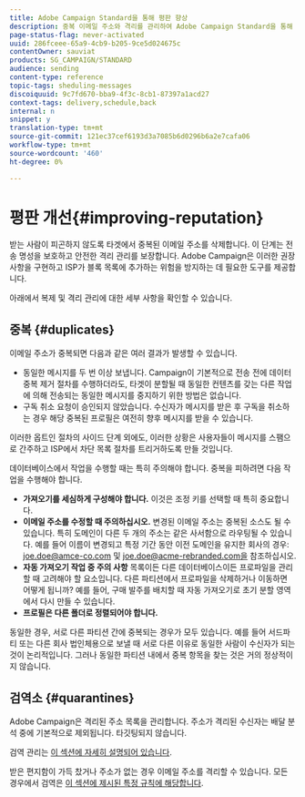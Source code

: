 ```yaml
---
title: Adobe Campaign Standard을 통해 평판 향상
description: 중복 이메일 주소와 격리를 관리하여 Adobe Campaign Standard을 통해 명성을 높일 수 있는 방법을 살펴볼 수 있습니다.
page-status-flag: never-activated
uuid: 286fceee-65a9-4cb9-b205-9ce5d024675c
contentOwner: sauviat
products: SG_CAMPAIGN/STANDARD
audience: sending
content-type: reference
topic-tags: sheduling-messages
discoiquuid: 9c7fd670-bba9-4f3c-8cb1-87397a1acd27
context-tags: delivery,schedule,back
internal: n
snippet: y
translation-type: tm+mt
source-git-commit: 121ec37cef6193d3a7085b6d0296b6a2e7cafa06
workflow-type: tm+mt
source-wordcount: '460'
ht-degree: 0%

---
```



# 평판 개선{#improving-reputation}

받는 사람이 피곤하지 않도록 타겟에서 중복된 이메일 주소를 삭제합니다. 이 단계는 전송 명성을 보호하고 안전한 격리 관리를 보장합니다. Adobe Campaign은 이러한 권장 사항을 구현하고 ISP가 블록 목록에 추가하는 위험을 방지하는 데 필요한 도구를 제공합니다.

아래에서 복제 및 격리 관리에 대한 세부 사항을 확인할 수 있습니다.

## 중복 {#duplicates}

이메일 주소가 중복되면 다음과 같은 여러 결과가 발생할 수 있습니다.
* 동일한 메시지를 두 번 이상 보냅니다. Campaign이 기본적으로 전송 전에 데이터 중복 제거 절차를 수행하더라도, 타겟이 분할될 때 동일한 컨텐츠를 갖는 다른 작업에 의해 전송되는 동일한 메시지를 중지하기 위한 방법은 없습니다.
* 구독 취소 요청이 승인되지 않았습니다. 수신자가 메시지를 받은 후 구독을 취소하는 경우 해당 중복된 프로필은 여전히 향후 메시지를 받을 수 있습니다.

이러한 옵트인 절차의 사이드 단계 외에도, 이러한 상황은 사용자들이 메시지를 스팸으로 간주하고 ISP에서 차단 목록 절차를 트리거하도록 만들 것입니다.

데이터베이스에서 작업을 수행할 때는 특히 주의해야 합니다. 중복을 피하려면 다음 작업을 수행해야 합니다.
* **가져오기를 세심하게 구성해야 합니다.** 이것은 조정 키를 선택할 때 특히 중요합니다.
* **이메일 주소를 수정할 때 주의하십시오.** 변경된 이메일 주소는 중복된 소스도 될 수 있습니다. 특히 도메인이 다른 두 개의 주소는 같은 사서함으로 라우팅될 수 있습니다. 예를 들어 이름이 변경되고 특정 기간 동안 이전 도메인을 유지한 회사의 경우: joe.doe@amce-co.com 및 joe.doe@acme-rebranded.com을 참조하십시오.
* **자동 가져오기 작업 중 주의 사항** 목록이든 다른 데이터베이스이든 프로파일을 관리할 때 고려해야 할 요소입니다. 다른 파티션에서 프로파일을 삭제하거나 이동하면 어떻게 됩니까? 예를 들어, 구매 발주를 배치할 때 자동 가져오기로 초기 분할 영역에서 다시 만들 수 있습니다.
* **프로필은 다른 폴더로 정렬되어야 합니다.**

동일한 경우, 서로 다른 파티션 간에 중복되는 경우가 모두 있습니다. 예를 들어 서드파티 또는 다른 회사 법인체용으로 보낼 때 서로 다른 이유로 동일한 사람이 수신자가 되는 것이 논리적입니다. 그러나 동일한 파티션 내에서 중복 항목을 찾는 것은 거의 정상적이지 않습니다.

## 검역소 {#quarantines}

Adobe Campaign은 격리된 주소 목록을 관리합니다. 주소가 격리된 수신자는 배달 분석 중에 기본적으로 제외됩니다. 타깃팅되지 않습니다.

검역 관리는 [이 섹션에 자세히 설명되어 있습니다](../../sending/using/understanding-quarantine-management.md).

받은 편지함이 가득 찼거나 주소가 없는 경우 이메일 주소를 격리할 수 있습니다. 모든 경우에서 검역은 [이 섹션에 제시된 특정 규칙에 해당합니다](../../sending/using/understanding-quarantine-management.md#conditions-for-sending-an-address-to-quarantine).
